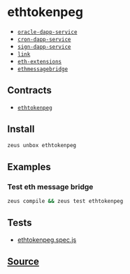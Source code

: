 
ethtokenpeg
====================









* [`oracle-dapp-service`](oracle-dapp-service.md)
* [`cron-dapp-service`](cron-dapp-service.md)
* [`sign-dapp-service`](sign-dapp-service.md)
* [`link`](link.md)
* [`eth-extensions`](eth-extensions.md)
* [`ethmessagebridge`](ethmessagebridge.md)



## Contracts
* [`ethtokenpeg`](https://github.com/liquidapps-io/zeus-sdk/tree/master/boxes/groups/sample/ethtokenpeg/contracts/eos/ethtokenpeg)
## Install
```bash
zeus unbox ethtokenpeg
```
## Examples
### Test eth message bridge
```bash
zeus compile && zeus test ethtokenpeg
```










## Tests 
* [ethtokenpeg.spec.js](https://github.com/liquidapps-io/zeus-sdk/tree/master/boxes/groups/sample/ethtokenpeg/test/ethtokenpeg.spec.js)
## [Source](https://github.com/liquidapps-io/zeus-sdk/tree/master/boxes/groups/sample/ethtokenpeg)